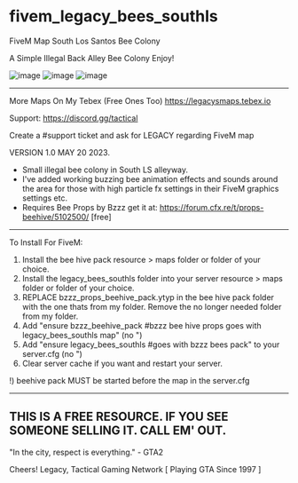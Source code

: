 # fivem_legacy_bees_southls
FiveM Map South Los Santos Bee Colony

A Simple Illegal Back Alley Bee Colony
Enjoy!

![image](https://github.com/Legacy-TacticalGamingInteractive/fivem_legacy_bees_southls/assets/25211271/c4a77204-01dd-4ea0-ad04-88436fdf7588)
![image](https://github.com/Legacy-TacticalGamingInteractive/fivem_legacy_bees_southls/assets/25211271/354aae7b-8335-4efd-9c47-dd7c39451c3c)
![image](https://github.com/Legacy-TacticalGamingInteractive/fivem_legacy_bees_southls/assets/25211271/5ead9b81-2077-4e95-97f3-3d3ef02607f7)

---
More Maps On My Tebex (Free Ones Too) https://legacysmaps.tebex.io

Support: https://discord.gg/tactical

Create a #support ticket and ask for LEGACY regarding FiveM map

VERSION 1.0
MAY 20 2023.

- Small illegal bee colony in South LS alleyway.
- I've added working buzzing bee animation effects and sounds around the area for those with high
particle fx settings in their FiveM graphics settings etc.
- Requires Bee Props by Bzzz get it at: https://forum.cfx.re/t/props-beehive/5102500/ [free]

---
To Install For FiveM:
 
1) Install the bee hive pack resource > maps folder or folder of your choice.
2) Install the legacy_bees_southls folder into your server resource > maps folder or folder of your choice.
3) REPLACE bzzz_props_beehive_pack.ytyp in the bee hive pack folder with the one thats from my folder. Remove the no longer needed folder from my folder.
4) Add "ensure bzzz_beehive_pack #bzzz bee hive props goes with legacy_bees_southls map" (no ")
5) Add "ensure legacy_bees_southls #goes with bzzz bees pack" to your server.cfg (no ")
6) Clear server cache if you want and restart your server.

!) beehive pack MUST be started before the map in the server.cfg

---
THIS IS A FREE RESOURCE. IF YOU SEE SOMEONE SELLING IT.
CALL EM' OUT.
---

"In the city, respect is everything." - GTA2

Cheers!
Legacy, Tactical Gaming Network
[ Playing GTA Since 1997 ]
